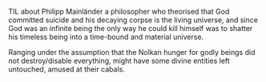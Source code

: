TIL about Philipp Mainländer a philosopher who theorised that God committed suicide and his decaying corpse is the living universe, and since God was an infinite being the only way he could kill himself was to shatter his timeless being into a time-bound and material universe.

Ranging under the assumption that the Nolkan hunger for godly beings did not destroy/disable everything, might have some divine entities left untouched, amused at their cabals. 